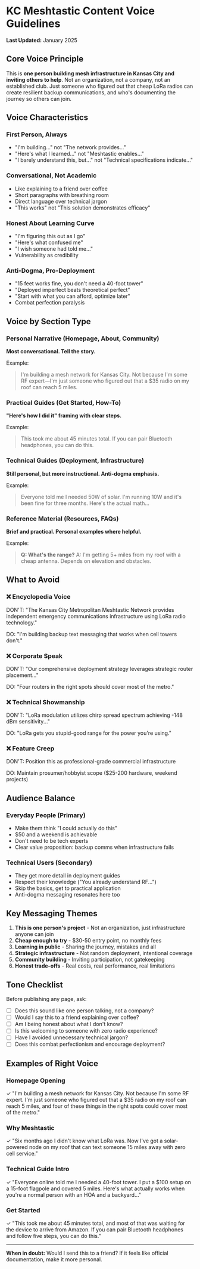 # KC Meshtastic Content Voice Guidelines

**Last Updated:** January 2025

## Core Voice Principle

This is **one person building mesh infrastructure in Kansas City and inviting others to help**. Not an organization, not a company, not an established club. Just someone who figured out that cheap LoRa radios can create resilient backup communications, and who's documenting the journey so others can join.

## Voice Characteristics

### First Person, Always

- "I'm building..." not "The network provides..."
- "Here's what I learned..." not "Meshtastic enables..."
- "I barely understand this, but..." not "Technical specifications indicate..."

### Conversational, Not Academic

- Like explaining to a friend over coffee
- Short paragraphs with breathing room
- Direct language over technical jargon
- "This works" not "This solution demonstrates efficacy"

### Honest About Learning Curve

- "I'm figuring this out as I go"
- "Here's what confused me"
- "I wish someone had told me..."
- Vulnerability as credibility

### Anti-Dogma, Pro-Deployment

- "15 feet works fine, you don't need a 40-foot tower"
- "Deployed imperfect beats theoretical perfect"
- "Start with what you can afford, optimize later"
- Combat perfection paralysis

## Voice by Section Type

### Personal Narrative (Homepage, About, Community)

**Most conversational. Tell the story.**

Example:

> I'm building a mesh network for Kansas City. Not because I'm some RF expert—I'm just someone who figured out that a $35 radio on my roof can reach 5 miles.

### Practical Guides (Get Started, How-To)

**"Here's how I did it" framing with clear steps.**

Example:

> This took me about 45 minutes total. If you can pair Bluetooth headphones, you can do this.

### Technical Guides (Deployment, Infrastructure)

**Still personal, but more instructional. Anti-dogma emphasis.**

Example:

> Everyone told me I needed 50W of solar. I'm running 10W and it's been fine for three months. Here's the actual math...

### Reference Material (Resources, FAQs)

**Brief and practical. Personal examples where helpful.**

Example:

> **Q: What's the range?**
> A: I'm getting 5+ miles from my roof with a cheap antenna. Depends on elevation and obstacles.

## What to Avoid

### ❌ Encyclopedia Voice

DON'T: "The Kansas City Metropolitan Meshtastic Network provides independent emergency communications infrastructure using LoRa radio technology."

DO: "I'm building backup text messaging that works when cell towers don't."

### ❌ Corporate Speak

DON'T: "Our comprehensive deployment strategy leverages strategic router placement..."

DO: "Four routers in the right spots should cover most of the metro."

### ❌ Technical Showmanship

DON'T: "LoRa modulation utilizes chirp spread spectrum achieving -148 dBm sensitivity..."

DO: "LoRa gets you stupid-good range for the power you're using."

### ❌ Feature Creep

DON'T: Position this as professional-grade commercial infrastructure

DO: Maintain prosumer/hobbyist scope ($25-200 hardware, weekend projects)

## Audience Balance

### Everyday People (Primary)

- Make them think "I could actually do this"
- $50 and a weekend is achievable
- Don't need to be tech experts
- Clear value proposition: backup comms when infrastructure fails

### Technical Users (Secondary)

- They get more detail in deployment guides
- Respect their knowledge ("You already understand RF...")
- Skip the basics, get to practical application
- Anti-dogma messaging resonates here too

## Key Messaging Themes

1. **This is one person's project** - Not an organization, just infrastructure anyone can join
2. **Cheap enough to try** - $30-50 entry point, no monthly fees
3. **Learning in public** - Sharing the journey, mistakes and all
4. **Strategic infrastructure** - Not random deployment, intentional coverage
5. **Community building** - Inviting participation, not gatekeeping
6. **Honest trade-offs** - Real costs, real performance, real limitations

## Tone Checklist

Before publishing any page, ask:

- [ ] Does this sound like one person talking, not a company?
- [ ] Would I say this to a friend explaining over coffee?
- [ ] Am I being honest about what I don't know?
- [ ] Is this welcoming to someone with zero radio experience?
- [ ] Have I avoided unnecessary technical jargon?
- [ ] Does this combat perfectionism and encourage deployment?

## Examples of Right Voice

### Homepage Opening

✓ "I'm building a mesh network for Kansas City. Not because I'm some RF expert. I'm just someone who figured out that a $35 radio on my roof can reach 5 miles, and four of these things in the right spots could cover most of the metro."

### Why Meshtastic

✓ "Six months ago I didn't know what LoRa was. Now I've got a solar-powered node on my roof that can text someone 15 miles away with zero cell service."

### Technical Guide Intro

✓ "Everyone online told me I needed a 40-foot tower. I put a $100 setup on a 15-foot flagpole and covered 5 miles. Here's what actually works when you're a normal person with an HOA and a backyard..."

### Get Started

✓ "This took me about 45 minutes total, and most of that was waiting for the device to arrive from Amazon. If you can pair Bluetooth headphones and follow five steps, you can do this."

---

**When in doubt:** Would I send this to a friend? If it feels like official documentation, make it more personal.

